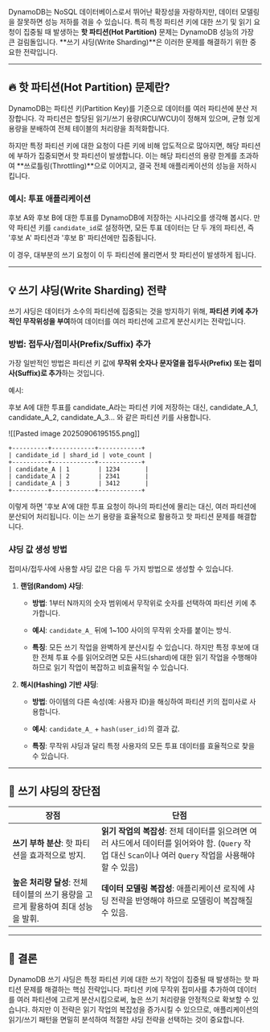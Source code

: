 
DynamoDB는 NoSQL 데이터베이스로서 뛰어난 확장성을 자랑하지만, 데이터 모델링을 잘못하면 성능 저하를 겪을 수 있습니다. 특히 특정 파티션 키에 대한 쓰기 및 읽기 요청이 집중될 때 발생하는 **핫 파티션(Hot Partition)** 문제는 DynamoDB 성능의 가장 큰 걸림돌입니다. **쓰기 샤딩(Write Sharding)**은 이러한 문제를 해결하기 위한 중요한 전략입니다.

---

## 🔥 핫 파티션(Hot Partition) 문제란?

DynamoDB는 파티션 키(Partition Key)를 기준으로 데이터를 여러 파티션에 분산 저장합니다. 각 파티션은 할당된 읽기/쓰기 용량(RCU/WCU)이 정해져 있으며, 균형 있게 용량을 분배하여 전체 테이블의 처리량을 최적화합니다.

하지만 특정 파티션 키에 대한 요청이 다른 키에 비해 압도적으로 많아지면, 해당 파티션에 부하가 집중되면서 핫 파티션이 발생합니다. 이는 해당 파티션의 용량 한계를 초과하여 **쓰로틀링(Throttling)**으로 이어지고, 결국 전체 애플리케이션의 성능을 저하시킵니다.

### **예시: 투표 애플리케이션**

후보 A와 후보 B에 대한 투표를 DynamoDB에 저장하는 시나리오를 생각해 봅시다. 만약 파티션 키를 `candidate_id`로 설정하면, 모든 투표 데이터는 단 두 개의 파티션, 즉 '후보 A' 파티션과 '후보 B' 파티션에만 집중됩니다.

이 경우, 대부분의 쓰기 요청이 이 두 파티션에 몰리면서 핫 파티션이 발생하게 됩니다.

---

## 💡 쓰기 샤딩(Write Sharding) 전략

쓰기 샤딩은 데이터가 소수의 파티션에 집중되는 것을 방지하기 위해, **파티션 키에 추가적인 무작위성을 부여**하여 데이터를 여러 파티션에 고르게 분산시키는 전략입니다.

### **방법: 접두사/접미사(Prefix/Suffix) 추가**

가장 일반적인 방법은 파티션 키 값에 **무작위 숫자나 문자열을 접두사(Prefix) 또는 접미사(Suffix)로 추가**하는 것입니다.

예시:

후보 A에 대한 투표를 candidate_A라는 파티션 키에 저장하는 대신, candidate_A_1, candidate_A_2, candidate_A_3... 와 같은 파티션 키를 사용합니다.


![[Pasted image 20250906195155.png]]

```
+----------+------------+------------+
| candidate_id | shard_id | vote_count |
+----------+------------+------------+
| candidate_A | 1        | 1234       |
| candidate_A | 2        | 2341       |
| candidate_A | 3        | 3412       |
+----------+------------+------------+
```

이렇게 하면 '후보 A'에 대한 투표 요청이 하나의 파티션에 몰리는 대신, 여러 파티션에 분산되어 처리됩니다. 이는 쓰기 용량을 효율적으로 활용하고 핫 파티션 문제를 해결합니다.

### **샤딩 값 생성 방법**

접미사/접두사에 사용할 샤딩 값은 다음 두 가지 방법으로 생성할 수 있습니다.

1. **랜덤(Random) 샤딩**:
    
    - **방법**: 1부터 N까지의 숫자 범위에서 무작위로 숫자를 선택하여 파티션 키에 추가합니다.
        
    - **예시**: `candidate_A_` 뒤에 1~100 사이의 무작위 숫자를 붙이는 방식.
        
    - **특징**: 모든 쓰기 작업을 완벽하게 분산시킬 수 있습니다. 하지만 특정 후보에 대한 전체 투표 수를 읽어오려면 모든 샤드(shard)에 대한 읽기 작업을 수행해야 하므로 읽기 작업이 복잡하고 비효율적일 수 있습니다.
        
2. **해시(Hashing) 기반 샤딩**:
    
    - **방법**: 아이템의 다른 속성(예: 사용자 ID)을 해싱하여 파티션 키의 접미사로 사용합니다.
        
    - **예시**: `candidate_A_` + `hash(user_id)`의 결과 값.
        
    - **특징**: 무작위 샤딩과 달리 특정 사용자의 모든 투표 데이터를 효율적으로 찾을 수 있습니다.
        

---

## 📌 쓰기 샤딩의 장단점

|장점|단점|
|---|---|
|**쓰기 부하 분산**: 핫 파티션을 효과적으로 방지.|**읽기 작업의 복잡성**: 전체 데이터를 읽으려면 여러 샤드에서 데이터를 읽어와야 함. (`Query` 작업 대신 `Scan`이나 여러 `Query` 작업을 사용해야 할 수 있음)|
|**높은 처리량 달성**: 전체 테이블의 쓰기 용량을 고르게 활용하여 최대 성능을 발휘.|**데이터 모델링 복잡성**: 애플리케이션 로직에 샤딩 전략을 반영해야 하므로 모델링이 복잡해질 수 있음.|

---

## 🚀 결론

DynamoDB 쓰기 샤딩은 특정 파티션 키에 대한 쓰기 작업이 집중될 때 발생하는 핫 파티션 문제를 해결하는 핵심 전략입니다. 파티션 키에 무작위 접미사를 추가하여 데이터를 여러 파티션에 고르게 분산시킴으로써, 높은 쓰기 처리량을 안정적으로 확보할 수 있습니다. 하지만 이 전략은 읽기 작업의 복잡성을 증가시킬 수 있으므로, 애플리케이션의 읽기/쓰기 패턴을 면밀히 분석하여 적절한 샤딩 전략을 선택하는 것이 중요합니다.